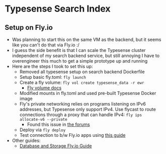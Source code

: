 # Typesense Search Index 

## Setup on Fly.io

* Was planning to start this on the same VM as the backend, but it seems like you can't do that via Fly.io :/
* I guess the side benefit is that I can scale the Typesense cluster independent of my search backend service, but still annoying I have to overengineer this much to get a simple prototype up and running
* Here are the steps I took to set this up:
  * Removed all typesense setup on search backend Dockerfile
  * Setup basic fly.toml: `fly launch`
  * Create a fly volume: `fly vol create typesense_data -r ewr`
    * [Fly volume docs](https://fly.io/docs/reference/volumes/)
  * Modified mounts in fly.toml and used pre-built Typesense Docker image
  * Fly's private networking relies on programs listening on IPv6 addresses, but Typesense only support IPv4. Use flycast to route connections through a proxy that can handle IPv4: `fly ips allocate-v6 --private`
    * Found this issue in [the forums](https://community.fly.io/t/cant-connect-to-typesense-deployment-via-private-network/12662/5)
  * Deploy via `fly deploy`
  * Test connection to b/w Fly.io apps using [this guide](https://fly.io/docs/networking/private-networking/#flycast-private-load-balancing)
* Other guides:
  * [Database and Storage Fly.io Guide](https://fly.io/docs/database-storage-guides/)